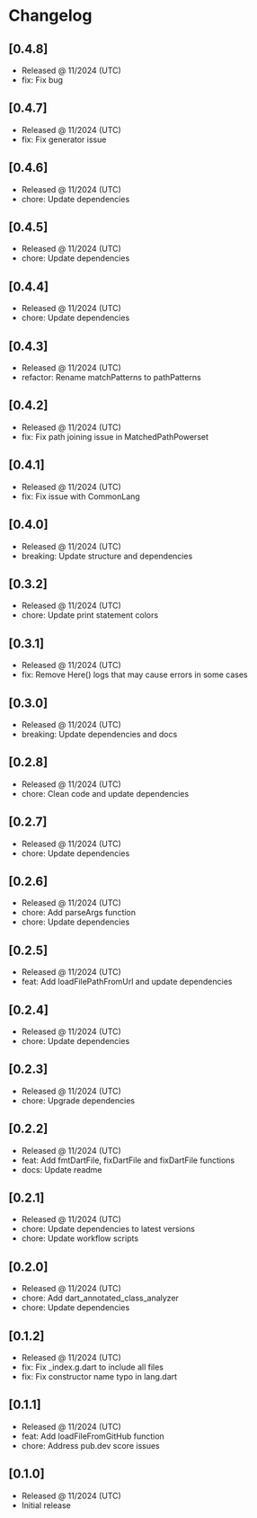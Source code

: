 # Changelog

## [0.4.8]

- Released @ 11/2024 (UTC)
- fix: Fix bug

## [0.4.7]

- Released @ 11/2024 (UTC)
- fix: Fix generator issue

## [0.4.6]

- Released @ 11/2024 (UTC)
- chore: Update dependencies

## [0.4.5]

- Released @ 11/2024 (UTC)
- chore: Update dependencies

## [0.4.4]

- Released @ 11/2024 (UTC)
- chore: Update dependencies

## [0.4.3]

- Released @ 11/2024 (UTC)
- refactor: Rename matchPatterns to pathPatterns

## [0.4.2]

- Released @ 11/2024 (UTC)
- fix: Fix path joining issue in MatchedPathPowerset

## [0.4.1]

- Released @ 11/2024 (UTC)
- fix: Fix issue with CommonLang

## [0.4.0]

- Released @ 11/2024 (UTC)
- breaking: Update structure and dependencies

## [0.3.2]

- Released @ 11/2024 (UTC)
- chore: Update print statement colors

## [0.3.1]

- Released @ 11/2024 (UTC)
- fix: Remove Here() logs that may cause errors in some cases

## [0.3.0]

- Released @ 11/2024 (UTC)
- breaking: Update dependencies and docs

## [0.2.8]

- Released @ 11/2024 (UTC)
- chore: Clean code and update dependencies

## [0.2.7]

- Released @ 11/2024 (UTC)
- chore: Update dependencies

## [0.2.6]

- Released @ 11/2024 (UTC)
- chore: Add parseArgs function
- chore: Update dependencies

## [0.2.5]

- Released @ 11/2024 (UTC)
- feat: Add loadFilePathFromUrl and update dependencies

## [0.2.4]

- Released @ 11/2024 (UTC)
- chore: Update dependencies

## [0.2.3]

- Released @ 11/2024 (UTC)
- chore: Upgrade dependencies

## [0.2.2]

- Released @ 11/2024 (UTC)
- feat: Add fmtDartFile, fixDartFile and fixDartFile functions
- docs: Update readme

## [0.2.1]

- Released @ 11/2024 (UTC)
- chore: Update dependencies to latest versions
- chore: Update workflow scripts

## [0.2.0]

- Released @ 11/2024 (UTC)
- chore: Add dart_annotated_class_analyzer
- chore: Update dependencies

## [0.1.2]

- Released @ 11/2024 (UTC)
- fix: Fix \_index.g.dart to include all files
- fix: Fix constructor name typo in lang.dart

## [0.1.1]

- Released @ 11/2024 (UTC)
- feat: Add loadFileFromGitHub function
- chore: Address pub.dev score issues

## [0.1.0]

- Released @ 11/2024 (UTC)
- Initial release
